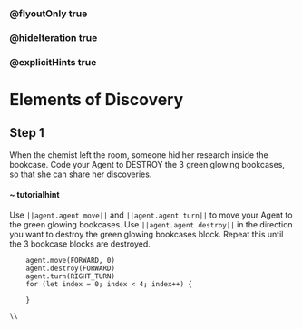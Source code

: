### @flyoutOnly true
### @hideIteration true
### @explicitHints true

# Elements of Discovery

## Step 1
When the chemist left the room, someone hid her research inside the bookcase. Code your Agent to DESTROY the 3 green glowing bookcases, so that she can share her discoveries. 

#### ~ tutorialhint 
Use ``||agent.agent move||`` and ``||agent.agent turn||`` to move your Agent to the green glowing bookcases. Use ``||agent.agent destroy||`` in the direction you want to destroy the green glowing bookcases block. Repeat this until the 3 bookcase blocks are destroyed.

```ghost
    agent.move(FORWARD, 0)
    agent.destroy(FORWARD)
    agent.turn(RIGHT_TURN)
    for (let index = 0; index < 4; index++) {
    	
    }
```
```template
\\
```
```package
```
